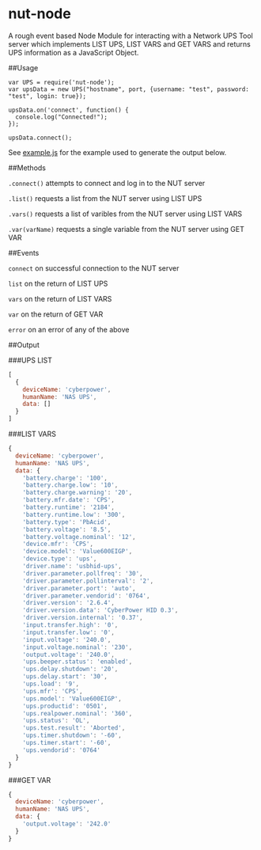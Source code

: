 nut-node
========

A rough event based Node Module for interacting with a Network UPS Tool server which implements LIST UPS, LIST VARS and GET VARS and returns UPS information as a JavaScript Object.

##Usage
```
var UPS = require('nut-node');
var upsData = new UPS("hostname", port, {username: "test", password: "test", login: true});

upsData.on('connect', function() {
  console.log("Connected!");
});

upsData.connect();

```
See [example.js](example.js) for the example used to generate the output below.

##Methods

`.connect()` attempts to connect and log in to the NUT server

`.list()` requests a list from the NUT server using LIST UPS

`.vars()` requests a list of varibles from the NUT server using LIST VARS

`.var(varName)` requests a single variable from the NUT server using GET VAR

##Events

`connect` on successful connection to the NUT server

`list` on the return of LIST UPS

`vars` on the return of LIST VARS

`var` on the return of GET VAR

`error` on an error of any of the above

##Output

###UPS LIST
```JavaScript
[
  {
    deviceName: 'cyberpower',
    humanName: 'NAS UPS',
    data: []
  }
]
```

###LIST VARS
```JavaScript
{
  deviceName: 'cyberpower',
  humanName: 'NAS UPS',
  data: {
    'battery.charge': '100',
    'battery.charge.low': '10',
    'battery.charge.warning': '20',
    'battery.mfr.date': 'CPS',
    'battery.runtime': '2184',
    'battery.runtime.low': '300',
    'battery.type': 'PbAcid',
    'battery.voltage': '8.5',
    'battery.voltage.nominal': '12',
    'device.mfr': 'CPS',
    'device.model': 'Value600EIGP',
    'device.type': 'ups',
    'driver.name': 'usbhid-ups',
    'driver.parameter.pollfreq': '30',
    'driver.parameter.pollinterval': '2',
    'driver.parameter.port': 'auto',
    'driver.parameter.vendorid': '0764',
    'driver.version': '2.6.4',
    'driver.version.data': 'CyberPower HID 0.3',
    'driver.version.internal': '0.37',
    'input.transfer.high': '0',
    'input.transfer.low': '0',
    'input.voltage': '240.0',
    'input.voltage.nominal': '230',
    'output.voltage': '240.0',
    'ups.beeper.status': 'enabled',
    'ups.delay.shutdown': '20',
    'ups.delay.start': '30',
    'ups.load': '9',
    'ups.mfr': 'CPS',
    'ups.model': 'Value600EIGP',
    'ups.productid': '0501',
    'ups.realpower.nominal': '360',
    'ups.status': 'OL',
    'ups.test.result': 'Aborted',
    'ups.timer.shutdown': '-60',
    'ups.timer.start': '-60',
    'ups.vendorid': '0764'
  }
}
```

###GET VAR
```JavaScript
{
  deviceName: 'cyberpower',
  humanName: 'NAS UPS',
  data: {
    'output.voltage': '242.0'
  }
}
```
